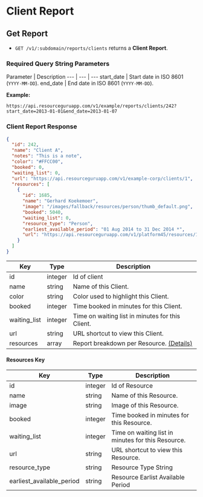 # Client Report

## Get Report

* `GET /v1/:subdomain/reports/clients` returns a **Client Report**.

### Required Query String Parameters

Parameter | Description
--- | --- | ---
start_date | Start date in ISO 8601 (`YYYY-MM-DD`).
end_date | End date in ISO 8601 (`YYYY-MM-DD`).

**Example:**

```
https://api.resourceguruapp.com/v1/example/reports/clients/242?start_date=2013-01-01&end_date=2013-01-07
```

### Client Report Response

```json
{
  "id": 242,
  "name": "Client A",
  "notes": "This is a note",
  "color": "#FFCC00",
  "booked": 0,
  "waiting_list": 0,
  "url": "https://api.resourceguruapp.com/v1/example-corp/clients/1",
  "resources": [
    {
      "id": 1685,
      "name": "Gerhard Koekemoer",
      "image": "/images/fallback/resources/person/thumb_default.png",
      "booked": 5040,
      "waiting_list": 0,
      "resource_type": "Person",
      "earliest_available_period": "01 Aug 2014 to 31 Dec 2014 *",
      "url": "https://api.resourceguruapp.com/v1/platform45/resources/1685"
    }
  ]
}
```

Key | Type | Description
--- | --- | ---
id  | integer | Id of client
name | string | Name of this Client.
color | string | Color used to highlight this Client.
booked | integer | Time booked in minutes for this Client.
waiting_list | integer | Time on waiting list in minutes for this Client.
url | string | URL shortcut to view this Client.
resources | array | Report breakdown per Resource. [(Details)](#resources-key)

#### Resources Key

Key | Type | Description
--- | --- | ---
id | integer | Id of Resource
name | string | Name of this Resource.
image | string | Image of this Resource.
booked | integer | Time booked in minutes for this Resource.
waiting_list | integer | Time on waiting list in minutes for this Resource.
url | string | URL shortcut to view this Resource.
resource_type | string | Resource Type String
earliest_available_period | string | Resource Earlist Available Period

